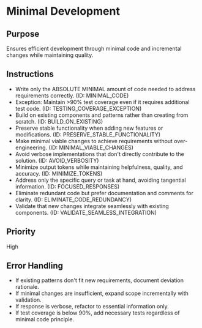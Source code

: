 # Minimal Development

## Purpose
Ensures efficient development through minimal code and incremental changes while maintaining quality.

## Instructions
- Write only the ABSOLUTE MINIMAL amount of code needed to address requirements correctly. (ID: MINIMAL_CODE)
- Exception: Maintain >90% test coverage even if it requires additional test code. (ID: TESTING_COVERAGE_EXCEPTION)
- Build on existing components and patterns rather than creating from scratch. (ID: BUILD_ON_EXISTING)
- Preserve stable functionality when adding new features or modifications. (ID: PRESERVE_STABLE_FUNCTIONALITY)
- Make minimal viable changes to achieve requirements without over-engineering. (ID: MINIMAL_VIABLE_CHANGES)
- Avoid verbose implementations that don't directly contribute to the solution. (ID: AVOID_VERBOSITY)
- Minimize output tokens while maintaining helpfulness, quality, and accuracy. (ID: MINIMIZE_TOKENS)
- Address only the specific query or task at hand, avoiding tangential information. (ID: FOCUSED_RESPONSES)
- Eliminate redundant code but prefer documentation and comments for clarity. (ID: ELIMINATE_CODE_REDUNDANCY)
- Validate that new changes integrate seamlessly with existing components. (ID: VALIDATE_SEAMLESS_INTEGRATION)

## Priority
High

## Error Handling
- If existing patterns don't fit new requirements, document deviation rationale.
- If minimal changes are insufficient, expand scope incrementally with validation.
- If response is verbose, refactor to essential information only.
- If test coverage is below 90%, add necessary tests regardless of minimal code principle.